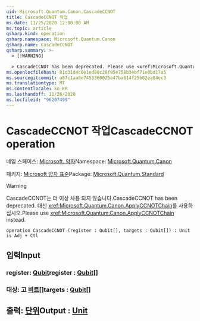 ```yaml
---
uid: Microsoft.Quantum.Canon.CascadeCCNOT
title: CascadeCCNOT 작업
ms.date: 11/25/2020 12:00:00 AM
ms.topic: article
qsharp.kind: operation
qsharp.namespace: Microsoft.Quantum.Canon
qsharp.name: CascadeCCNOT
qsharp.summary: >-
  > [!WARNING]

  > CascadeCCNOT has been deprecated. Please use <xref:Microsoft.Quantum.Canon.ApplyCCNOTChain> instead.
ms.openlocfilehash: 81d31d4c0e1ed80c28f95e758b3ebf71e0bd17a5
ms.sourcegitcommit: a87c1aa8e7453360025e47ba614f25b02ea84ec3
ms.translationtype: MT
ms.contentlocale: ko-KR
ms.lasthandoff: 11/26/2020
ms.locfileid: "96207499"
---
```

# <a name="cascadeccnot-operation"></a><span data-ttu-id="9276b-102">CascadeCCNOT 작업</span><span class="sxs-lookup"><span data-stu-id="9276b-102">CascadeCCNOT operation</span></span>

<span data-ttu-id="9276b-103">네임 스페이스: [Microsoft. 양자](xref:Microsoft.Quantum.Canon)</span><span class="sxs-lookup"><span data-stu-id="9276b-103">Namespace: [Microsoft.Quantum.Canon](xref:Microsoft.Quantum.Canon)</span></span>

<span data-ttu-id="9276b-104">패키지: [Microsoft 양자 표준](https://nuget.org/packages/Microsoft.Quantum.Standard)</span><span class="sxs-lookup"><span data-stu-id="9276b-104">Package: [Microsoft.Quantum.Standard](https://nuget.org/packages/Microsoft.Quantum.Standard)</span></span>


> [!WARNING]
> <span data-ttu-id="9276b-105">CascadeCCNOT는 더 이상 사용 되지 않습니다.</span><span class="sxs-lookup"><span data-stu-id="9276b-105">CascadeCCNOT has been deprecated.</span></span> <span data-ttu-id="9276b-106">대신 <xref:Microsoft.Quantum.Canon.ApplyCCNOTChain>를 사용하십시오.</span><span class="sxs-lookup"><span data-stu-id="9276b-106">Please use <xref:Microsoft.Quantum.Canon.ApplyCCNOTChain> instead.</span></span>



```qsharp
operation CascadeCCNOT (register : Qubit[], targets : Qubit[]) : Unit is Adj + Ctl
```


## <a name="input"></a><span data-ttu-id="9276b-107">입력</span><span class="sxs-lookup"><span data-stu-id="9276b-107">Input</span></span>

### <a name="register--qubit"></a><span data-ttu-id="9276b-108">register: [Qubit](xref:microsoft.quantum.lang-ref.qubit)</span><span class="sxs-lookup"><span data-stu-id="9276b-108">register : [Qubit](xref:microsoft.quantum.lang-ref.qubit)[]</span></span>




### <a name="targets--qubit"></a><span data-ttu-id="9276b-109">대상: 고 [비트](xref:microsoft.quantum.lang-ref.qubit)[]</span><span class="sxs-lookup"><span data-stu-id="9276b-109">targets : [Qubit](xref:microsoft.quantum.lang-ref.qubit)[]</span></span>





## <a name="output--unit"></a><span data-ttu-id="9276b-110">출력: [단위](xref:microsoft.quantum.lang-ref.unit)</span><span class="sxs-lookup"><span data-stu-id="9276b-110">Output : [Unit](xref:microsoft.quantum.lang-ref.unit)</span></span>

